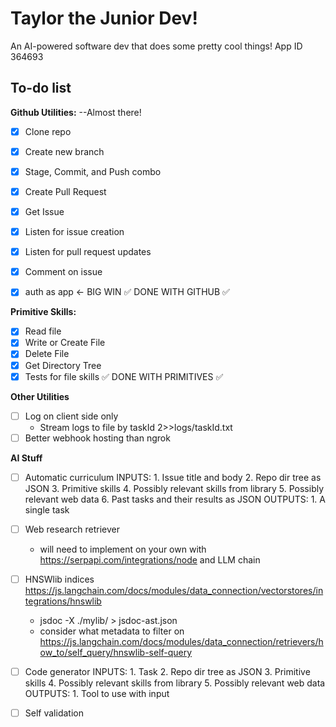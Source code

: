 # Taylor the Junior Dev!

An AI-powered software dev that does some pretty cool things!
App ID 364693

## To-do list
**Github Utilities:** --Almost there!
- [x] Clone repo
- [x] Create new branch
- [x] Stage, Commit, and Push combo
- [x] Create Pull Request
- [x] Get Issue
- [x] Listen for issue creation
- [x] Listen for pull request updates
- [x] Comment on issue
- [x] auth as app <- BIG WIN
✅ DONE WITH GITHUB ✅


**Primitive Skills:**
- [x] Read file
- [x] Write or Create File
- [x] Delete File
- [x] Get Directory Tree
- [x] Tests for file skills
✅ DONE WITH PRIMITIVES ✅

**Other Utilities**
- [ ] Log on client side only
    - Stream logs to file by taskId 2>>logs/taskId.txt
- [ ] Better webhook hosting than ngrok

**AI Stuff**
- [ ] Automatic curriculum
    INPUTS:
        1. Issue title and body
        2. Repo dir tree as JSON
        3. Primitive skills
        4. Possibly relevant skills from library
        5. Possibly relevant web data
        6. Past tasks and their results as JSON
    OUTPUTS:
        1. A single task
- [ ] Web research retriever
    - will need to implement on your own with https://serpapi.com/integrations/node and LLM chain
- [ ] HNSWlib indices https://js.langchain.com/docs/modules/data_connection/vectorstores/integrations/hnswlib
    - jsdoc -X ./mylib/ > jsdoc-ast.json
    - consider what metadata to filter on https://js.langchain.com/docs/modules/data_connection/retrievers/how_to/self_query/hnswlib-self-query
- [ ] Code generator
    INPUTS:
        1. Task
        2. Repo dir tree as JSON
        3. Primitive skills
        4. Possibly relevant skills from library
        5. Possibly relevant web data
    OUTPUTS:
        1. Tool to use with input
    
- [ ] Self validation